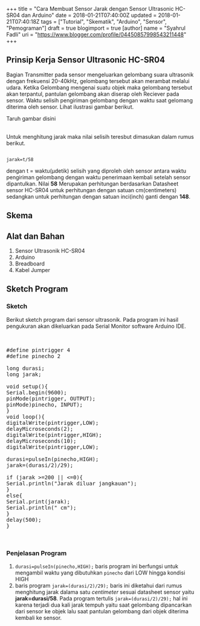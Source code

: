 +++
title = "Cara Membuat Sensor Jarak dengan Sensor Ultrasonic HC-SR04 dan Arduino"
date = 2018-01-21T07:40:00Z
updated = 2018-01-21T07:40:18Z
tags = ["Tutorial", "Skematik", "Arduino", "Sensor", "Pemograman"]
draft = true
blogimport = true 
[author]
	name = "Syahrul Fadli"
	uri = "https://www.blogger.com/profile/04450857998543211448"
+++

<h2>Prinsip Kerja Sensor Ultrasonic HC-SR04</h2>Bagian Transmitter pada sensor mengeluarkan gelombang suara ultrasonik dengan frekuensi 20-40kHz, gelombang tersebut akan merambat melalui udara. Ketika Gelombang mengenai suatu objek maka gelombang tersebut akan terpantul, pantulan gelombang akan diserap oleh Reciever pada sensor. Waktu selisih pengiriman gelombang dengan waktu saat gelomang diterima oleh sensor. Lihat ilustrasi gambar berikut. <p>Taruh gambar disini</p><br/>Untuk menghitung jarak maka nilai selisih teresbut dimasukan dalam rumus berikut. <pre><code><br />jarak=t/58<br /></code></pre>dengan t = waktu(μdetik) selisih yang diproleh oleh sensor antara waktu pengiriman gelombang dengan waktu penerimaan kembali setelah sensor dipantulkan. Nilai <b>58</b> Merupakan perhitungan berdasarkan Datasheet sensor HC-SR04 untuk perhitungan dengan satuan cm(centimeters) sedangkan untuk perhitungan dengan satuan inci(inch) ganti dengan <b>148</b>.  <h2>Skema</h2> <h2>Alat dan Bahan</h2><ol><li>Sensor Ultrasonik HC-SR04</li><li>Arduino</li><li>Breadboard</li><li>Kabel Jumper</li></ol><h2>Sketch Program</h2><h3>Sketch</h3>Berikut sketch program dari sensor ultrasonik. Pada program ini hasil pengukuran akan dikeluarkan pada Serial Monitor software Arduino IDE. <br/><br/><pre><br />#define pintrigger 4<br />#define pinecho 2<br /><br />long durasi;<br />long jarak;<br /><br />void setup(){<br />Serial.begin(9600);<br />pinMode(pintrigger, OUTPUT);<br />pinMode)pinecho, INPUT);<br />}<br />void loop(){<br />digitalWrite(pintrigger,LOW);<br />delayMicroseconds(2);<br />digitalWrite(pintrigger,HIGH);<br />delayMicroseconds(10);<br />digitalWrite(pintrigger,LOW);<br /><br />durasi=pulseIn(pinecho,HIGH);<br />jarak=(durasi/2)/29);<br /><br />if (jarak >=200 || <=0){<br />Serial.println("Jarak diluar jangkauan");<br />}<br />else{<br />Serial.print(jarak);<br />Serial.println(" cm");<br />}<br />delay(500);<br />}<br /></pre><br/><h3>Penjelasan Program</h3><ol><li><code>durasi=pulseIn(pinecho,HIGH);</code> baris program ini berfungsi untuk mengambil waktu yang dibutuhkan <code>pinecho</code> dari LOW hingga kondisi HIGH</li><li>baris program <code>jarak=(durasi/2)/29);</code> baris ini diketahui dari rumus menghitung jarak dalama satu <i>centimeter</i> sesuai datasheet sensor yaitu <b>jarak=durasi/58</b>. Pada program tertulis <code>jarak=(durasi/2)/29);</code> hal ini karena terjadi dua kali jarak tempuh yaitu saat gelombang dipancarkan dari sensor ke objek lalu saat pantulan gelombang dari objek diterima kembali ke sensor.</li></ol>
